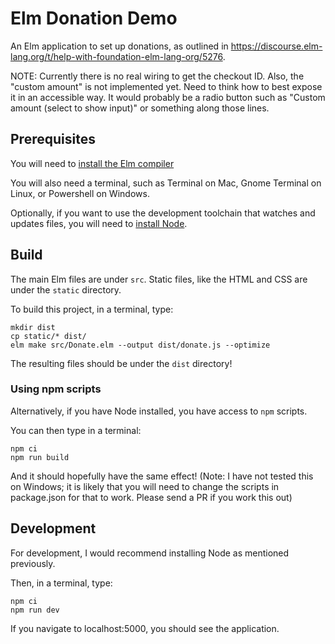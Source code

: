 # Elm Donation Demo

An Elm application to set up donations, as outlined in https://discourse.elm-lang.org/t/help-with-foundation-elm-lang-org/5276.

NOTE: Currently there is no real wiring to get the checkout ID.
Also, the "custom amount" is not implemented yet. Need to think how to best expose it in an accessible way. It would probably be a radio button such as "Custom amount (select to show input)" or something along those lines.

## Prerequisites

You will need to [install the Elm compiler](https://guide.elm-lang.org/install/elm.html)

You will also need a terminal, such as Terminal on Mac, Gnome Terminal on Linux, or Powershell on Windows.

Optionally, if you want to use the development toolchain that watches and updates files, you will need to [install Node](https://nodejs.org/en/download/).

## Build

The main Elm files are under `src`.
Static files, like the HTML and CSS are under the `static` directory.

To build this project, in a terminal, type:

```shell
mkdir dist
cp static/* dist/
elm make src/Donate.elm --output dist/donate.js --optimize
```

The resulting files should be under the `dist` directory!

### Using npm scripts

Alternatively, if you have Node installed, you have access to `npm` scripts.

You can then type in a terminal:

```shell
npm ci
npm run build
```

And it should hopefully have the same effect!
(Note: I have not tested this on Windows; it is likely that you will need to change the scripts in package.json for that to work. Please send a PR if you work this out)

## Development

For development, I would recommend installing Node as mentioned previously.

Then, in a terminal, type:

```shell
npm ci
npm run dev
```

If you navigate to localhost:5000, you should see the application.
